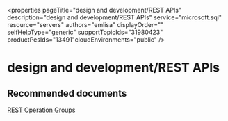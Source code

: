 <properties
	pageTitle="design and development/REST APIs"
	description="design and development/REST APIs"
	service="microsoft.sql"
	resource="servers"
	authors="emlisa"
	displayOrder=""
	selfHelpType="generic"
	supportTopicIds="31980423"
	productPesIds="13491"​
	cloudEnvironments="public"
/>

# design and development/REST APIs

## **Recommended documents**

[REST Operation Groups](https://docs.microsoft.com/en-us/rest/api/sql/)
